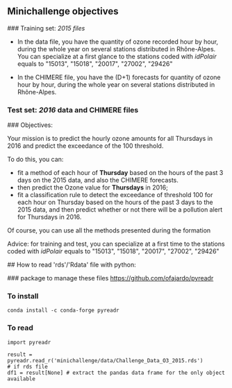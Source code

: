 
## Minichallenge objectives

### Training set: *2015 files*

- In the data file, you have the quantity of ozone recorded
hour by hour, during the whole year on several stations
distributed in Rhône-Alpes. You can specialize at a first glance to
the stations coded with *idPolair* equals
to "15013", "15018", "20017", "27002", "29426"

- In the CHIMERE file, you have the (D+1) forecasts for
quantity of ozone hour by hour, during the whole year on several stations
distributed in Rhône-Alpes.

### Test set: *2016* data and CHIMERE files

### Objectives:

Your mission is to predict the hourly ozone amounts for all
Thursdays in 2016 and predict the exceedance of the $100$ threshold.

To do this, you can:
- fit a method of each hour of **Thursday** based on the hours of the past 3 days on the 2015 data, and also the CHIMERE forecasts.
- then predict the Ozone value for **Thursdays** in 2016;
- fit a classification rule to detect the exceedance of threshold 100 for each hour on Thursday based on the hours of the past 3 days to the 2015 data,
and then predict whether or not there will be a pollution alert
for Thursdays in 2016.

Of course, you can use all the methods presented during the formation


Advice: for training and test, you can specialize
at a first time to the stations coded with *idPolair* equals
to "15013", "15018", "20017", "27002", "29426"


## How to read 'rds'/'Rdata' file with python:

### package to manage these files
https://github.com/ofajardo/pyreadr

### To install

    conda install -c conda-forge pyreadr

### To read
    import pyreadr

    result = pyreadr.read_r('minichallenge/data/Challenge_Data_O3_2015.rds')
    # if rds file
    df1 = result[None] # extract the pandas data frame for the only object available
